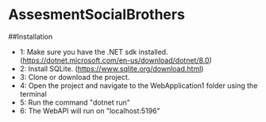# AssesmentSocialBrothers

##Installation
- 1: Make sure you have the .NET sdk installed. (https://dotnet.microsoft.com/en-us/download/dotnet/8.0)
- 2: Install SQLite. (https://www.sqlite.org/download.html)
- 3: Clone or download the project.
- 4: Open the project and navigate to the WebApplication1 folder using the terminal
- 5: Run the command "dotnet run"
- 6: The WebAPI will run on "localhost:5196"
